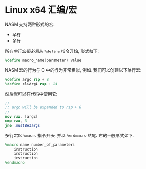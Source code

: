 # Linux x64 汇编/宏

NASM 支持两种形式的宏:

- 单行
- 多行

所有单行宏都必须从 `%define` 指令开始, 形式如下:

```nasm
%define macro_name(parameter) value
```

NASM 宏的行为与 C 中的行为非常相似, 例如, 我们可以创建以下单行宏:

```nasm
%define argc rsp + 8
%define cliArg1 rsp + 24
```

然后就可以在代码中使用它:

```nasm
;;
;; argc will be expanded to rsp + 8
;;
mov rax, [argc]
cmp rax, 3
jne .mustBe3args
```

多行宏以 `%macro` 指令开头, 并以 `%endmacro` 结尾. 它的一般形式如下:

```nasm
%macro name number_of_parameters
    instruction
    instruction
    instruction
%endmacro
```
